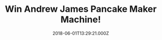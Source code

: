 ---
campaign-uuid: "c-5efe8818-fea5-4794-a4f5-e6dab4e43142"
type: "Preview"
category: "Competition"
date: "2018-06-01T13:29:21.000Z"
end-date: "2018-07-01T23:59:00.000Z"
disable-form: false
is_promoted: false
has_entry_page: true
title: "Win Andrew James Pancake Maker Machine!"
competition-description: "<p>We know breakfast is your favourite moment of the day…\
  \ but whether it’s breakfast time or not, who doesn’t love pancakes at any time\
  \ of the day? That is why we want to give YOU the brand new Andrew James Pancake\
  \ Maker Machine!</p>\r\n<p>If you’re one of those who go to bed thinking about breakfast,\
  \ sure you don’t want to miss this!</p>"
hero-header: "Win Andrew James Pancake Maker Machine!"
terms-confirmation: "N/A"
banner-img: "https://assets.expresslyapp.com/asset-775e7459-a385-472c-bd2b-36cc978cb541.jpg"
logo-left-href: "https://aaa.nme.com/"
logo-left-image: "https://assets.expresslyapp.com/asset-97f77cc4-deba-4213-9f40-967211a27ce9.jpg"
logo-left-title: "NME"
bg-image-hero: "https://assets.expresslyapp.com/asset-5129f8af-dc53-4990-9f5a-97eec8e75187.jpg"
bg-image-first: "https://assets.expresslyapp.com/asset-d43743ce-402e-4923-b870-470bd408a22e.jpg"
section1-content: "<p>Enjoy delicious pancakes and scrumptious crepes any time of\
  \ the day with the easy to use Andrew James Pancake Machine!</p>\r\n<p>There's no\
  \ mini pancakes with this machine, the large 13 inch diameter surface lets you cook\
  \ thin french style crepes or bit American pancakes. Your pancake maker set comes\
  \ with all the accessories you need to create authentic crepes and pancakes including\
  \  a silicon oil brush, ladle, batter spreader and wooden spatula!</p>\r\n<p>Treat\
  \ your loved ones with delicious pancakes in the morning by the chance of winning\
  \ the amazing Andrew James Pancake Maker Machine!</p>"
entry-title: "Win Andrew James Pancake Maker Machine!"
entry-content: "<p>Enter the draw to win the brand new Andrew James Pancake Maker\
  \ Machine! and enjoy delicious pancakes anytime and anywhere! by completing the\
  \ form below before 23:59 on 1st July 2018.</p>"
has-winner: false
prize-description: "Andrew James Pancake Maker Machine!"
special-conditions: "Multiple entries are allowed up to one every 24 hours."
---